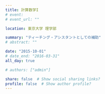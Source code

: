 ```yaml
---
title: 計算数学I
# event: 
# event_url: ""

location: 東京大学 理学部

summary: "ティーチング・アシスタントとしての補助"
# abstract: ""

date: "2015-10-01"
# date_end: "2016-03-31"
all_day: true

# authors: ["admin"]

share: false  # Show social sharing links?
profile: false  # Show author profile?
---
```

